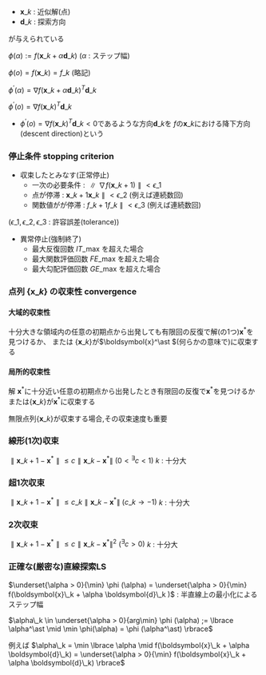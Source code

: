 - $\boldsymbol{x}\_k$ : 近似解(点)
- $\boldsymbol{d}\_k$ : 探索方向

が与えられている

$\phi (\alpha) := f(\boldsymbol{x}\_k + \alpha \boldsymbol{d}\_k )$ ($\alpha$ : ステップ幅)

$\phi(o) = f(\boldsymbol{x}\_k) = f\_k$ (略記)

$\phi^\prime (\alpha) = \nabla f(\boldsymbol{x}\_k + \alpha \boldsymbol{d}\_k)^T \boldsymbol{d}\_k$

$\phi^\prime (o) = \nabla f(\boldsymbol{x}\_k)^T \boldsymbol{d}\_k$


- $\phi^\prime (o) = \nabla f(\boldsymbol{x}\_k)^T \boldsymbol{d}\_k < 0$であるような方向$\boldsymbol{d}\_k$を
  $f$の$\boldsymbol{x}\_k$における降下方向(descent direction)という

### 停止条件 stopping criterion
- 収束したとみなす(正常停止)
  - 一次の必要条件 : $\parallel \nabla f(\boldsymbol{x}\_{k+1}) \parallel < \epsilon\_1$
  - 点が停滞 : $\boldsymbol{x}\_{k+1} \boldsymbol{x}\_k \parallel < \epsilon\_2$ (例えば連続数回)
  - 関数値がが停滞 : $f\_{k+1} f\_k \parallel < \epsilon\_3$ (例えば連続数回)

($\epsilon\_1, \epsilon\_2, \epsilon\_3$ : 許容誤差(tolerance))

- 異常停止(強制終了)
  - 最大反復回数 $IT\_\text{max}$ を超えた場合
  - 最大関数評価回数 $FE\_\text{max}$ を超えた場合
  - 最大勾配評価回数 $GE\_\text{max}$ を超えた場合

### 点列 $\lbrace \boldsymbol{x}\_k \rbrace$ の収束性 convergence
#### 大域的収束性
十分大きな領域内の任意の初期点から出発しても有限回の反復で解(の1つ)$\boldsymbol{x}^\ast$を見つけるか、
または $\lbrace \boldsymbol{x}\_k \rbrace$が$\boldsymbol{x}^\ast $(何らかの意味で)に収束する

#### 局所的収束性
解 $\boldsymbol{x}^\ast$に十分近い任意の初期点から出発したとき有限回の反復で$\boldsymbol{x}^\ast$を見つけるか
または$\lbrace \boldsymbol{x}\_k \rbrace$が$\boldsymbol{x}^\ast$に収束する

無限点列$\lbrace \boldsymbol{x}\_k \rbrace$が収束する場合,その収束速度も重要

### 線形(1次)収束
$\parallel \boldsymbol{x}\_{k+1} - \boldsymbol{x}^\ast \parallel
 \leq c \parallel \boldsymbol{x}\_k - \boldsymbol{x}^\ast \parallel \ (0 < {}^\exists c < 1)$
 $k$ : 十分大

### 超1次収束
$\parallel \boldsymbol{x}\_{k+1} - \boldsymbol{x}^\ast \parallel
 \leq c\_k \parallel \boldsymbol{x}\_k - \boldsymbol{x}^\ast \parallel \ (c\_k \rightarrow -1)$
 $k$ : 十分大

### 2次収束
$\parallel \boldsymbol{x}\_{k+1} - \boldsymbol{x}^\ast \parallel
 \leq c \parallel \boldsymbol{x}\_k - \boldsymbol{x}^\ast \parallel^2 \ ({}^\exists c > 0)$
 $k$ : 十分大


### 正確な(厳密な)直線探索LS
$\underset{\alpha > 0}{\min} \phi (\alpha) = \underset{\alpha > 0}{\min} f(\boldsymbol{x}\_k + \alpha \boldsymbol{d}\_k )$ : 
半直線上の最小化によるステップ幅

$\alpha\_k \in \underset{\alpha > 0}{arg\min} \phi (\alpha) ;=
 \lbrace \alpha^\ast \mid \min \phi(\alpha) = \phi (\alpha^\ast) \rbrace$

例えば $\alpha\_k = \min \lbrace \alpha \mid f(\boldsymbol{x}\_k + \alpha \boldsymbol{d}\_k) =
\underset{\alpha > 0}{\min} f(\boldsymbol{x}\_k + \alpha \boldsymbol{d}\_k) \rbrace$
